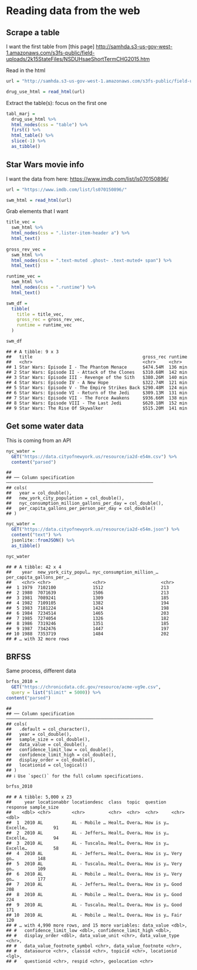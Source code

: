 Reading data from the web
================

## Scrape a table

I want the first table from \[this page\]
<http://samhda.s3-us-gov-west-1.amazonaws.com/s3fs-public/field-uploads/2k15StateFiles/NSDUHsaeShortTermCHG2015.htm>

Read in the html

``` r
url = "http://samhda.s3-us-gov-west-1.amazonaws.com/s3fs-public/field-uploads/2k15StateFiles/NSDUHsaeShortTermCHG2015.htm"

drug_use_html = read_html(url) 
```

Extract the table(s): focus on the first one

``` r
tabl_marj =
  drug_use_html %>% 
  html_nodes(css = "table") %>% 
  first() %>% 
  html_table() %>% 
  slice(-1) %>% 
  as_tibble()
```

## Star Wars movie info

I want the data from here: <https://www.imdb.com/list/ls070150896/>

``` r
url = "https://www.imdb.com/list/ls070150896/"

swm_html = read_html(url)
```

Grab elements that I want

``` r
title_vec =
  swm_html %>% 
  html_nodes(css = ".lister-item-header a") %>% 
  html_text()
  
gross_rev_vec =
  swm_html %>% 
  html_nodes(css = ".text-muted .ghost~ .text-muted+ span") %>% 
  html_text()

runtime_vec =
  swm_html %>% 
  html_nodes(css = ".runtime") %>% 
  html_text()

swm_df =
  tibble(
    title = title_vec,
    gross_rec = gross_rev_vec,
    runtime = runtime_vec
  )

swm_df
```

    ## # A tibble: 9 x 3
    ##   title                                          gross_rec runtime
    ##   <chr>                                          <chr>     <chr>  
    ## 1 Star Wars: Episode I - The Phantom Menace      $474.54M  136 min
    ## 2 Star Wars: Episode II - Attack of the Clones   $310.68M  142 min
    ## 3 Star Wars: Episode III - Revenge of the Sith   $380.26M  140 min
    ## 4 Star Wars: Episode IV - A New Hope             $322.74M  121 min
    ## 5 Star Wars: Episode V - The Empire Strikes Back $290.48M  124 min
    ## 6 Star Wars: Episode VI - Return of the Jedi     $309.13M  131 min
    ## 7 Star Wars: Episode VII - The Force Awakens     $936.66M  138 min
    ## 8 Star Wars: Episode VIII - The Last Jedi        $620.18M  152 min
    ## 9 Star Wars: The Rise Of Skywalker               $515.20M  141 min

## Get some water data

This is coming from an API

``` r
nyc_water = 
  GET("https://data.cityofnewyork.us/resource/ia2d-e54m.csv") %>% 
  content("parsed")
```

    ## 
    ## ── Column specification ────────────────────────────────────────────────────────
    ## cols(
    ##   year = col_double(),
    ##   new_york_city_population = col_double(),
    ##   nyc_consumption_million_gallons_per_day = col_double(),
    ##   per_capita_gallons_per_person_per_day = col_double()
    ## )

``` r
nyc_water = 
  GET("https://data.cityofnewyork.us/resource/ia2d-e54m.json") %>% 
  content("text") %>% 
  jsonlite::fromJSON() %>% 
  as_tibble()

nyc_water
```

    ## # A tibble: 42 x 4
    ##    year  new_york_city_popul… nyc_consumption_million_… per_capita_gallons_per_…
    ##    <chr> <chr>                <chr>                     <chr>                   
    ##  1 1979  7102100              1512                      213                     
    ##  2 1980  7071639              1506                      213                     
    ##  3 1981  7089241              1309                      185                     
    ##  4 1982  7109105              1382                      194                     
    ##  5 1983  7181224              1424                      198                     
    ##  6 1984  7234514              1465                      203                     
    ##  7 1985  7274054              1326                      182                     
    ##  8 1986  7319246              1351                      185                     
    ##  9 1987  7342476              1447                      197                     
    ## 10 1988  7353719              1484                      202                     
    ## # … with 32 more rows

## BRFSS

Same process, different data

``` r
brfss_2010 = 
  GET("https://chronicdata.cdc.gov/resource/acme-vg9e.csv",
  query = list("$limit" = 5000)) %>% 
content("parsed")
```

    ## 
    ## ── Column specification ────────────────────────────────────────────────────────
    ## cols(
    ##   .default = col_character(),
    ##   year = col_double(),
    ##   sample_size = col_double(),
    ##   data_value = col_double(),
    ##   confidence_limit_low = col_double(),
    ##   confidence_limit_high = col_double(),
    ##   display_order = col_double(),
    ##   locationid = col_logical()
    ## )
    ## ℹ Use `spec()` for the full column specifications.

``` r
brfss_2010
```

    ## # A tibble: 5,000 x 23
    ##     year locationabbr locationdesc  class  topic  question  response sample_size
    ##    <dbl> <chr>        <chr>         <chr>  <chr>  <chr>     <chr>          <dbl>
    ##  1  2010 AL           AL - Mobile … Healt… Overa… How is y… Excelle…          91
    ##  2  2010 AL           AL - Jeffers… Healt… Overa… How is y… Excelle…          94
    ##  3  2010 AL           AL - Tuscalo… Healt… Overa… How is y… Excelle…          58
    ##  4  2010 AL           AL - Jeffers… Healt… Overa… How is y… Very go…         148
    ##  5  2010 AL           AL - Tuscalo… Healt… Overa… How is y… Very go…         109
    ##  6  2010 AL           AL - Mobile … Healt… Overa… How is y… Very go…         177
    ##  7  2010 AL           AL - Jeffers… Healt… Overa… How is y… Good             208
    ##  8  2010 AL           AL - Mobile … Healt… Overa… How is y… Good             224
    ##  9  2010 AL           AL - Tuscalo… Healt… Overa… How is y… Good             171
    ## 10  2010 AL           AL - Mobile … Healt… Overa… How is y… Fair             120
    ## # … with 4,990 more rows, and 15 more variables: data_value <dbl>,
    ## #   confidence_limit_low <dbl>, confidence_limit_high <dbl>,
    ## #   display_order <dbl>, data_value_unit <chr>, data_value_type <chr>,
    ## #   data_value_footnote_symbol <chr>, data_value_footnote <chr>,
    ## #   datasource <chr>, classid <chr>, topicid <chr>, locationid <lgl>,
    ## #   questionid <chr>, respid <chr>, geolocation <chr>
